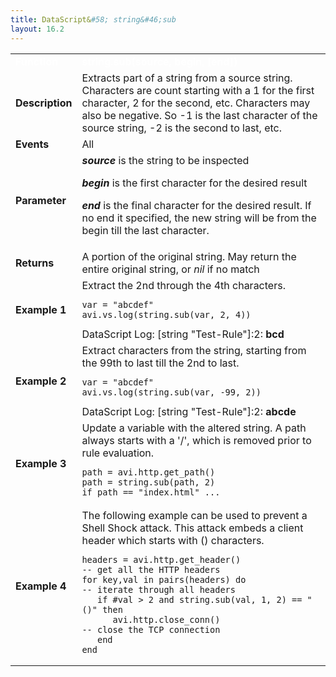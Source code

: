 ```yaml
---
title: DataScript&#58; string&#46;sub
layout: 16.2
---
```

<table class="table table-hover table table-bordered table-hover">  
<tbody>          
<tr>   
<td><span style="color: white; font-size: medium;"><strong>Function</strong></span></td>
<td><span style="color: white;"><b>string.sub(source, begin, [end])</b></span></td>
</tr>
<tr>   
<td><span style="font-size: medium;"><strong>Description</strong></span></td>
<td>Extracts part of a string from a source string.  Characters are count starting with a 1 for the first character, 2 for the second, etc.  Characters may also be negative.  So -1 is the last character of the source string, -2 is the second to last, etc.</td>
</tr>
<tr>   
<td><span style="font-size: medium;"><strong>Events</strong></span></td>
<td>All</td>
</tr>
<tr>   
<td><span style="font-size: medium;"><strong>Parameter</strong></span></td>
<td><strong><em>source</em> </strong>is the string to be inspected<p></p> <p><strong><em>begin</em> </strong>is the first character for the desired result</p> <p><strong><em>end</em> </strong>is the final character for the desired result.  If no end it specified, the new string will be from the begin till the last character.</p></td>
</tr>
<tr>   
<td><span style="font-size: medium;"><strong>Returns</strong></span></td>
<td>A portion of the original string.  May return the entire original string, or <em>nil</em> if no match</td>
</tr>
<tr>   
<td><span style="font-size: medium;"><strong>Example 1</strong></span></td>
<td>Extract the 2nd through the 4th characters.<br> 
<!-- Crayon Syntax Highlighter v2.7.1 --> <pre><code class="language-lua">var = "abcdef"
avi.vs.log(string.sub(var, 2, 4))</code></pre> 
<!-- [Format Time: 0.0017 seconds] --> DataScript Log: [string "Test-Rule"]:2: <strong>bcd</strong></td>
</tr>
<tr>   
<td><span style="font-size: medium;"><strong>Example 2</strong></span></td>
<td>Extract characters from the string, starting from the 99th to last till the 2nd to last.<br> 
<!-- Crayon Syntax Highlighter v2.7.1 --> <pre><code class="language-lua">var = "abcdef"
avi.vs.log(string.sub(var, -99, 2))</code></pre> 
<!-- [Format Time: 0.0017 seconds] --> DataScript Log: [string "Test-Rule"]:2: <strong>abcde</strong></td>
</tr>
<tr>   
<td><span style="font-size: medium;"><strong>Example 3</strong></span></td>
<td>Update a variable with the altered string.  A path always starts with a '/', which is removed prior to rule evaluation.<br> 
<!-- Crayon Syntax Highlighter v2.7.1 --> <pre><code class="language-lua">path = avi.http.get_path()
path = string.sub(path, 2)
if path == "index.html" ...</code></pre> 
<!-- [Format Time: 0.0017 seconds] --></td>
</tr>
<tr>   
<td><span style="font-size: medium;"><strong>Example 4</strong></span></td>
<td>The following example can be used to prevent a Shell Shock attack. This attack embeds a client header which starts with () characters.<br> 
<!-- Crayon Syntax Highlighter v2.7.1 --> <pre><code class="language-lua">headers = avi.http.get_header()                -- get all the HTTP headers
for key,val in pairs(headers) do               -- iterate through all headers
   if #val &gt; 2 and string.sub(val, 1, 2) == "()" then
      avi.http.close_conn()                    -- close the TCP connection
   end
end</code></pre> 
<!-- [Format Time: 0.0037 seconds] --></td>
</tr>
</tbody>
</table> 